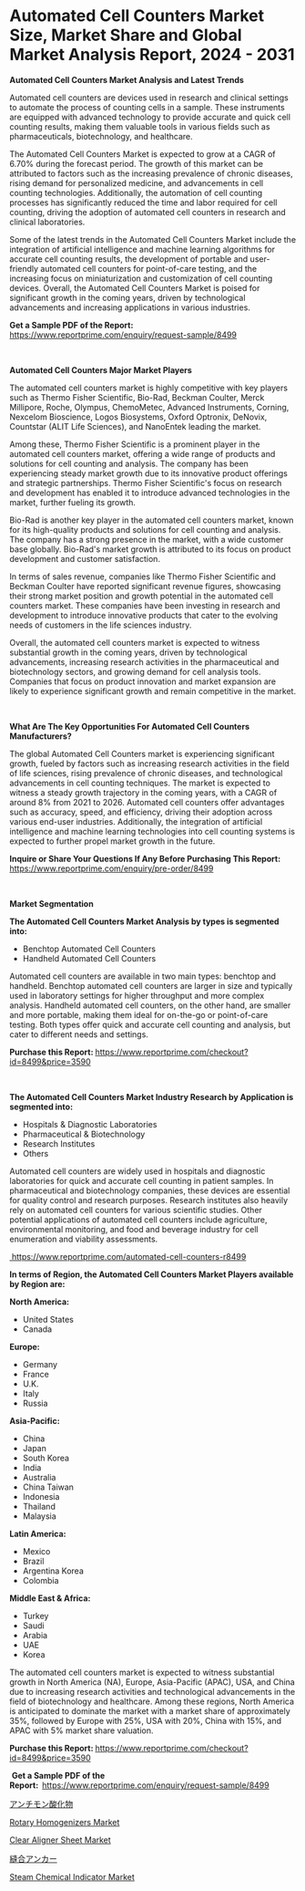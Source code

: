 <p><h1>Automated Cell Counters Market Size, Market Share and Global Market Analysis Report, 2024 - 2031</h1></p><p><strong>Automated Cell Counters Market Analysis and Latest Trends</strong></p>
<p><p>Automated cell counters are devices used in research and clinical settings to automate the process of counting cells in a sample. These instruments are equipped with advanced technology to provide accurate and quick cell counting results, making them valuable tools in various fields such as pharmaceuticals, biotechnology, and healthcare.</p><p>The Automated Cell Counters Market is expected to grow at a CAGR of 6.70% during the forecast period. The growth of this market can be attributed to factors such as the increasing prevalence of chronic diseases, rising demand for personalized medicine, and advancements in cell counting technologies. Additionally, the automation of cell counting processes has significantly reduced the time and labor required for cell counting, driving the adoption of automated cell counters in research and clinical laboratories.</p><p>Some of the latest trends in the Automated Cell Counters Market include the integration of artificial intelligence and machine learning algorithms for accurate cell counting results, the development of portable and user-friendly automated cell counters for point-of-care testing, and the increasing focus on miniaturization and customization of cell counting devices. Overall, the Automated Cell Counters Market is poised for significant growth in the coming years, driven by technological advancements and increasing applications in various industries.</p></p>
<p><strong>Get a Sample PDF of the Report:&nbsp;</strong> <a href="https://www.reportprime.com/enquiry/request-sample/8499">https://www.reportprime.com/enquiry/request-sample/8499</a></p>
<p>&nbsp;</p>
<p><strong>Automated Cell Counters Major Market Players</strong></p>
<p><p>The automated cell counters market is highly competitive with key players such as Thermo Fisher Scientific, Bio-Rad, Beckman Coulter, Merck Millipore, Roche, Olympus, ChemoMetec, Advanced Instruments, Corning, Nexcelom Bioscience, Logos Biosystems, Oxford Optronix, DeNovix, Countstar (ALIT Life Sciences), and NanoEntek leading the market.</p><p>Among these, Thermo Fisher Scientific is a prominent player in the automated cell counters market, offering a wide range of products and solutions for cell counting and analysis. The company has been experiencing steady market growth due to its innovative product offerings and strategic partnerships. Thermo Fisher Scientific's focus on research and development has enabled it to introduce advanced technologies in the market, further fueling its growth.</p><p>Bio-Rad is another key player in the automated cell counters market, known for its high-quality products and solutions for cell counting and analysis. The company has a strong presence in the market, with a wide customer base globally. Bio-Rad's market growth is attributed to its focus on product development and customer satisfaction.</p><p>In terms of sales revenue, companies like Thermo Fisher Scientific and Beckman Coulter have reported significant revenue figures, showcasing their strong market position and growth potential in the automated cell counters market. These companies have been investing in research and development to introduce innovative products that cater to the evolving needs of customers in the life sciences industry.</p><p>Overall, the automated cell counters market is expected to witness substantial growth in the coming years, driven by technological advancements, increasing research activities in the pharmaceutical and biotechnology sectors, and growing demand for cell analysis tools. Companies that focus on product innovation and market expansion are likely to experience significant growth and remain competitive in the market.</p></p>
<p>&nbsp;</p>
<p><strong>What Are The Key Opportunities For Automated Cell Counters Manufacturers?</strong></p>
<p><p>The global Automated Cell Counters market is experiencing significant growth, fueled by factors such as increasing research activities in the field of life sciences, rising prevalence of chronic diseases, and technological advancements in cell counting techniques. The market is expected to witness a steady growth trajectory in the coming years, with a CAGR of around 8% from 2021 to 2026. Automated cell counters offer advantages such as accuracy, speed, and efficiency, driving their adoption across various end-user industries. Additionally, the integration of artificial intelligence and machine learning technologies into cell counting systems is expected to further propel market growth in the future.</p></p>
<p><strong>Inquire or Share Your Questions If Any Before Purchasing This Report:</strong> <a href="https://www.reportprime.com/enquiry/pre-order/8499">https://www.reportprime.com/enquiry/pre-order/8499</a></p>
<p>&nbsp;</p>
<p><strong>Market Segmentation</strong></p>
<p><strong>The Automated Cell Counters Market Analysis by types is segmented into:</strong></p>
<p><ul><li>Benchtop Automated Cell Counters</li><li>Handheld Automated Cell Counters</li></ul></p>
<p><p>Automated cell counters are available in two main types: benchtop and handheld. Benchtop automated cell counters are larger in size and typically used in laboratory settings for higher throughput and more complex analysis. Handheld automated cell counters, on the other hand, are smaller and more portable, making them ideal for on-the-go or point-of-care testing. Both types offer quick and accurate cell counting and analysis, but cater to different needs and settings.</p></p>
<p><strong>Purchase this Report:&nbsp;</strong><a href="https://www.reportprime.com/checkout?id=8499&price=3590">https://www.reportprime.com/checkout?id=8499&price=3590</a></p>
<p>&nbsp;</p>
<p><strong>The Automated Cell Counters Market Industry Research by Application is segmented into:</strong></p>
<p><ul><li>Hospitals & Diagnostic Laboratories</li><li>Pharmaceutical & Biotechnology</li><li>Research Institutes</li><li>Others</li></ul></p>
<p><p>Automated cell counters are widely used in hospitals and diagnostic laboratories for quick and accurate cell counting in patient samples. In pharmaceutical and biotechnology companies, these devices are essential for quality control and research purposes. Research institutes also heavily rely on automated cell counters for various scientific studies. Other potential applications of automated cell counters include agriculture, environmental monitoring, and food and beverage industry for cell enumeration and viability assessments.</p></p>
<p><a href="https://www.reportprime.com/automated-cell-counters-r8499">&nbsp;https://www.reportprime.com/automated-cell-counters-r8499</a></p>
<p><strong>In terms of Region, the Automated Cell Counters Market Players available by Region are:</strong></p>
<p>
    <p> <strong> North America: </strong>
        <ul>
            <li>United States</li>
            <li>Canada</li>
        </ul>
        </p> 
    <p> <strong> Europe: </strong>
        <ul>
            <li>Germany</li>
            <li>France</li>
            <li>U.K.</li>
            <li>Italy</li>
            <li>Russia</li>
        </ul>
        </p> 
    <p> <strong> Asia-Pacific: </strong>
        <ul>
            <li>China</li>
            <li>Japan</li>
            <li>South Korea</li>
            <li>India</li>
            <li>Australia</li>
            <li>China Taiwan</li>
            <li>Indonesia</li>
            <li>Thailand</li>
            <li>Malaysia</li>
        </ul>
        </p> 
    <p> <strong> Latin America: </strong>
        <ul>
            <li>Mexico</li>
            <li>Brazil</li>
            <li>Argentina Korea</li>
            <li>Colombia</li>
        </ul>
        </p> 
    <p> <strong> Middle East & Africa: </strong>
        <ul>
            <li>Turkey</li>
            <li>Saudi</li>
            <li>Arabia</li>
            <li>UAE</li>
            <li>Korea</li>
        </ul>
    </p>
    </p>
<p><p>The automated cell counters market is expected to witness substantial growth in North America (NA), Europe, Asia-Pacific (APAC), USA, and China due to increasing research activities and technological advancements in the field of biotechnology and healthcare. Among these regions, North America is anticipated to dominate the market with a market share of approximately 35%, followed by Europe with 25%, USA with 20%, China with 15%, and APAC with 5% market share valuation.</p></p>
<p><strong>Purchase this Report: </strong><a href="https://www.reportprime.com/checkout?id=8499&price=3590">https://www.reportprime.com/checkout?id=8499&price=3590</a></p>
<p>&nbsp;<strong>Get a Sample PDF of the Report:&nbsp;&nbsp;</strong><a href="https://www.reportprime.com/enquiry/request-sample/8499">https://www.reportprime.com/enquiry/request-sample/8499</a></p>
<p><strong></strong></p>
<p><p><a href="https://github.com/laurenreichert/Market-Research-Report-List-1/blob/main/811674622922.md">アンチモン酸化物</a></p><p><a href="https://www.linkedin.com/pulse/rotary-homogenizers-market-comprehensive-report-its-share-amp-2gsje?trackingId=B5enNsWj4pdIJHMC9AxrAg%3D%3D">Rotary Homogenizers Market</a></p><p><a href="https://www.linkedin.com/pulse/clear-aligner-sheet-market-provides-comprehensive-analysis-including-lsdwe?trackingId=aW47R9sO15XU6MZ5crA%2FFQ%3D%3D">Clear Aligner Sheet Market</a></p><p><a href="https://github.com/RodHoppe07/Market-Research-Report-List-1/blob/main/919748822923.md">縫合アンカー</a></p><p><a href="https://github.com/mbisetmhermsr/Market-Research-Report-List-2/blob/main/steam-chemical-indicator-market.md">Steam Chemical Indicator Market</a></p></p>